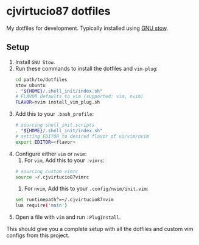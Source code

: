 # cjvirtucio87 dotfiles

My dotfiles for development. Typically installed using [GNU stow](https://www.gnu.org/software/stow/).

## Setup

1. Install `GNU Stow`.
1. Run these commands to install the dotfiles and `vim-plug`:
    ```bash
    cd path/to/dotfiles
    stow ubuntu
    . "${HOME}/.shell_init/index.sh"
    # FLAVOR defaults to vim (supported: vim, nvim)
    FLAVOR=nvim install_vim_plug.sh
    ```
1. Add this to your `.bash_profile`:
    ```bash
    # sourcing shell_init scripts
    . "${HOME}/.shell_init/index.sh"
    # setting EDITOR to desired flavor of vi/vim/nvim
    export EDITOR=<flavor>
    ```
1. Configure either `vim` or `nvim`:
    1. For `vim`, Add this to your `.vimrc`:
    ```bash
    # sourcing custom vimrc
    source ~/.cjvirtucio87vimrc
    ```
    1. For `nvim`, Add this to your `.config/nvim/init.vim`:
    ```bash
    set runtimepath^=~/.cjvirtucio87nvim
    lua require('main')
    ```
1. Open a file with `vim` and run `:PlugInstall`.

This should give you a complete setup with all the dotfiles and custom vim configs from this project.

